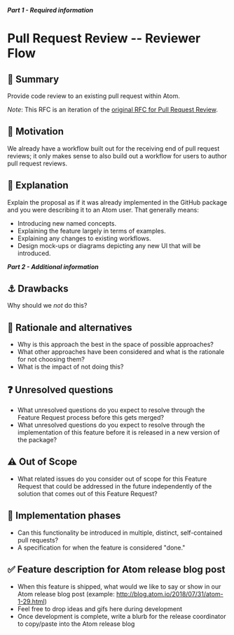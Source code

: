 <!---
For community contributors -- Please fill out Part 1 of the following template. This will help our team collaborate with you and give us an opportunity to provide valuable feedback that could inform your development process. Sections in Part 2 are not mandatory to get the conversation started, but will help our team understand your vision better and allow us to give better feedback.
--->

**_Part 1 - Required information_**

# Pull Request Review -- Reviewer Flow

## :memo: Summary

Provide code review to an existing pull request within Atom.

*Note*: This RFC is an iteration of the [original RFC for Pull Request Review](./003-pull-request-review.md).

## :checkered_flag: Motivation

We already have a workflow built out for the receiving end of pull request reviews; it only makes sense to also build out a workflow for users to author pull request reviews.

## 🤯 Explanation



Explain the proposal as if it was already implemented in the GitHub package and you were describing it to an Atom user. That generally means:

- Introducing new named concepts.
- Explaining the feature largely in terms of examples.
- Explaining any changes to existing workflows.
- Design mock-ups or diagrams depicting any new UI that will be introduced.


**_Part 2 - Additional information_**

## :anchor: Drawbacks

Why should we *not* do this?

## :thinking: Rationale and alternatives

- Why is this approach the best in the space of possible approaches?
- What other approaches have been considered and what is the rationale for not choosing them?
- What is the impact of not doing this?

## :question: Unresolved questions

- What unresolved questions do you expect to resolve through the Feature Request process before this gets merged?
- What unresolved questions do you expect to resolve through the implementation of this feature before it is released in a new version of the package?

## :warning: Out of Scope

- What related issues do you consider out of scope for this Feature Request that could be addressed in the future independently of the solution that comes out of this Feature Request?

## :construction: Implementation phases

- Can this functionality be introduced in multiple, distinct, self-contained pull requests?
- A specification for when the feature is considered "done."

## :white_check_mark: Feature description for Atom release blog post

- When this feature is shipped, what would we like to say or show in our Atom release blog post (example: http://blog.atom.io/2018/07/31/atom-1-29.html)
- Feel free to drop ideas and gifs here during development
- Once development is complete, write a blurb for the release coordinator to copy/paste into the Atom release blog
